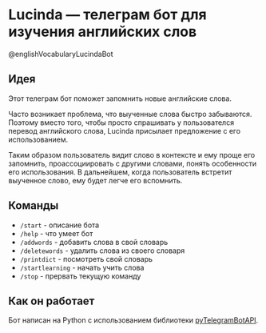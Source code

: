 # Lucinda — телеграм бот для изучения английских слов
@englishVocabularyLucindaBot
## Идея
Этот телеграм бот поможет запомнить новые английские слова. 

Часто возникает проблема, что выученные слова быстро забываются. Поэтому вместо того, чтобы просто спрашивать у пользователся перевод английского слова, Lucinda присылает предложение с его использованием. 

Таким образом пользователь видит слово в контексте и ему проще его запомнить, проассоциировать с другими словами, понять особенности его использования. В дальнейшем, когда пользователь встретит выученное слово, ему будет легче его вспомнить.  
## Команды
* `/start` - описание бота
* `/help` - что умеет бот
* `/addwords` - добавить слова в свой словарь
* `/deletewords` - удалить слова из своего словаря
* `/printdict` - посмотреть свой словарь
* `/startlearning` - начать учить слова
* `/stop` - прервать текущую команду

## Как он работает
Бот написан на Python с использованием библиотеки [pyTelegramBotAPI](https://github.com/eternnoir/pyTelegramBotAPI).
